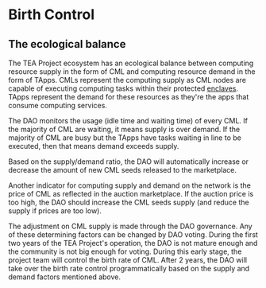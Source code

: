 # Birth Control
## The ecological balance

The TEA Project ecosystem has an ecological balance between computing resource supply in the form of CML and computing resource demand in the form of TApps. CMLs represent the computing supply as CML nodes are capable of executing computing tasks within their protected [enclaves](enclave.md). TApps represent the demand for these resources as they're the apps that consume computing services. 

The DAO monitors the usage (idle time and waiting time) of every CML. If the majority of CML are waiting, it means supply is over demand. If the majority of CML are busy but the TApps have tasks waiting in line to be executed, then that means demand exceeds supply.

Based on the supply/demand ratio, the DAO will automatically increase or decrease the amount of new CML seeds released to the marketplace. 

Another indicator for computing supply and demand on the network is the price of CML as reflected in the auction marketplace. If the auction price is too high, the DAO should increase the CML seeds supply (and reduce the supply if prices are too low).

The adjustment on CML supply is made through the DAO governance. Any of these determining factors can be changed by DAO voting. During the first two years of the TEA Project's operation, the DAO is not mature enough and the community is not big enough for voting. During this early stage, the project team will control the birth rate of CML. After 2 years, the DAO will take over the birth rate control programmatically based on the supply and demand factors mentioned above.

